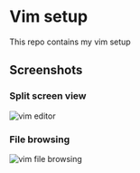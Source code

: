 # Vim setup

This repo contains my vim setup

## Screenshots

### Split screen view

![vim editor](https://raw.githubusercontent.com/ngnijland/vim-setup/master/img/vim-editor.png)

### File browsing

![vim file browsing](https://raw.githubusercontent.com/ngnijland/vim-setup/master/img/vim-vinegar-browsing.png)
